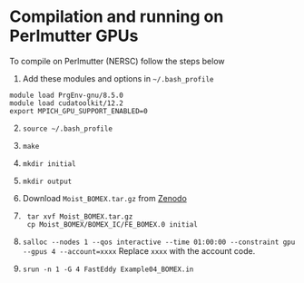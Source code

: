 # Compilation and running on Perlmutter GPUs

To compile on Perlmutter (NERSC) follow the steps below
1. Add these modules and options in `~/.bash_profile`
```
module load PrgEnv-gnu/8.5.0
module load cudatoolkit/12.2
export MPICH_GPU_SUPPORT_ENABLED=0
```
2. `source ~/.bash_profile`

3. `make`

4. `mkdir initial`

5. `mkdir output`

6. Download `Moist_BOMEX.tar.gz` from [Zenodo](https://zenodo.org/records/10982246)

7. ```
	tar xvf Moist_BOMEX.tar.gz
	cp Moist_BOMEX/BOMEX_IC/FE_BOMEX.0 initial
   ```
8. `salloc --nodes 1 --qos interactive --time 01:00:00 --constraint gpu --gpus 4 --account=xxxx`
    Replace `xxxx` with the account code. 

9. `srun -n 1 -G 4 FastEddy Example04_BOMEX.in`

